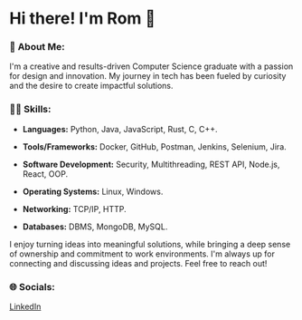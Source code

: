 
# Hi there! I'm Rom 👋

### 💫 **About Me:**

I'm a creative and results-driven Computer Science graduate with a passion for design and innovation. My journey in tech has been fueled by curiosity and the desire to create impactful solutions.

### 👨‍💻 **Skills:**

- **Languages:** Python, Java, JavaScript, Rust, C, C++.

- **Tools/Frameworks:** Docker, GitHub, Postman, Jenkins, Selenium, Jira.

- **Software Development:** Security, Multithreading, REST API, Node.js, React, OOP.

- **Operating Systems:**  Linux, Windows.

- **Networking:** TCP/IP, HTTP.

- **Databases:** DBMS, MongoDB, MySQL.
 
I enjoy turning ideas into meaningful solutions, while bringing a deep sense of ownership and commitment to work environments. I'm always up for connecting and discussing ideas and projects. Feel free to reach out!

### 🌐 **Socials:**

[LinkedIn](https://www.linkedin.com/in/rom-green)
